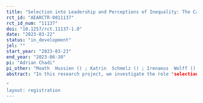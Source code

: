 ```yaml
---
title: "Selection into Leadership and Perceptions of Inequality: The Case of Consistency"
rct_id: "AEARCTR-0011137"
rct_id_num: "11137"
doi: "10.1257/rct.11137-1.0"
date: "2023-03-22"
status: "in_development"
jel: ""
start_year: "2023-03-23"
end_year: "2023-06-30"
pi: "Adrian Chadi"
pi_other: "Moath  Hussien () ; Katrin  Schmelz () ; Irenaeus  Wolff () ; Urs  Fischbacher () "
abstract: "In this research project, we investigate the role "selection by consistency" plays in unequal career outcomes in leadership positions, and how the selection process and outcomes are perceived in terms of fairness. To this end, we run both lab and survey experiments in an attempt to answer the questions: Who behaves consistently and why? How are the selection outcomes and the process perceived? In the lab experiment, we run a selection contest to examine whether competing leadership aspirants act consistently to signal their competency and whether selecting principals pick up on these signals by selecting the consistent candidates. In those treatments with a principal, agents can try to signal their ability by reporting consistent answers, while in the control treatments their best response is to be as accurate as possible. We collect multi-faceted information on individuals and their characteristics to identify the determinants of consistent behavior and to learn more about the outcomes of selection-by-consistency. To study the potential implications of the selection for the perceptions of inequality, we analyze fairness perceptions in an incentivized manner in a follow up experiment, which will be registered separately.
"
layout: registration
---
```


